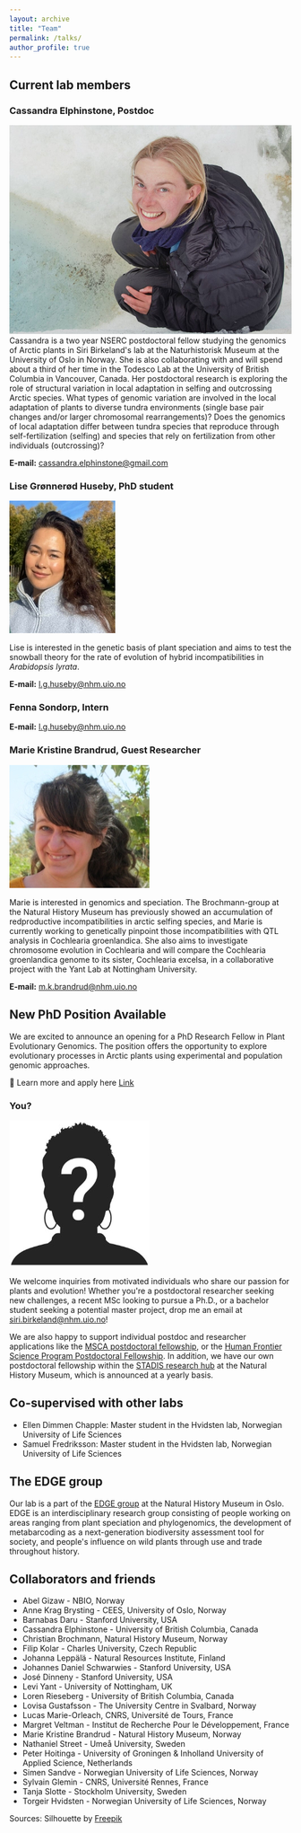 ```yaml
---
layout: archive
title: "Team"
permalink: /talks/
author_profile: true
---
```


## Current lab members

### Cassandra Elphinstone, Postdoc
![Cassandra Elphinstone](/images/elphinstone_cassandra-1-min.jpg)
Cassandra is a two year NSERC postdoctoral fellow studying the genomics of Arctic plants in Siri Birkeland's lab at the Naturhistorisk Museum at the University of Oslo in Norway. She is also collaborating with and will spend about a third of her time in the Todesco Lab at the University of British Columbia in Vancouver, Canada. Her postdoctoral research is exploring the role of structural variation in local adaptation in selfing and outcrossing Arctic species. What types of genomic variation are involved in the local adaptation of plants to diverse tundra environments (single base pair changes and/or larger chromosomal rearrangements)? Does the genomics of local adaptation differ between tundra species that reproduce through self-fertilization (selfing) and species that rely on fertilization from other individuals (outcrossing)?

**E-mail:** [cassandra.elphinstone@gmail.com](mailto:cassandra.elphinstone@gmail.com)

### Lise Grønnerød Huseby, PhD student

![Lise Huseby](/images/Lise_resized4.jpeg) 

Lise is interested in the genetic basis of plant speciation and aims to test the snowball theory for the rate of evolution of hybrid incompatibilities in *Arabidopsis lyrata*. 

**E-mail:** [l.g.huseby@nhm.uio.no](mailto:l.g.huseby@nhm.uio.no)

### Fenna Sondorp, Intern

**E-mail:** [l.g.huseby@nhm.uio.no](mailto:l.g.huseby@nhm.uio.no)

### Marie Kristine Brandrud, Guest Researcher

![Marie Kristine Brandrud](/images/Marie_resize3.jpeg) 

Marie is interested in genomics and speciation. The Brochmann-group at the Natural History Museum has previously showed an accumulation of redproductive incompatibilities in arctic selfing species, and Marie is currently working to genetically pinpoint those incompatibilities with QTL analysis in Cochlearia groenlandica. She also aims to investigate chromosome evolution in Cochlearia and will compare the Cochlearia groenlandica genome to its sister, Cochlearia excelsa, in a collaborative project with the Yant Lab at Nottingham University. 

**E-mail:** [m.k.brandrud@nhm.uio.no](mailto:m.k.brandrud@nhm.uio.no)

## New PhD Position Available

We are excited to announce an opening for a PhD Research Fellow in Plant Evolutionary Genomics. The position offers the opportunity to explore evolutionary processes in Arctic plants using experimental and population genomic approaches.

📌 Learn more and apply here [Link](https://www.jobbnorge.no/en/available-jobs/job/281132/phd-research-fellow-in-plant-evolutionary-genomics)

### You?

![prospective student or postdoc 1](/images/Silhouette_resize.jpeg) 

We welcome inquiries from motivated individuals who share our passion for plants and evolution! Whether you're a postdoctoral researcher seeking new challenges, a recent MSc looking to pursue a Ph.D., or a bachelor student seeking a potential master project, drop me an email at [siri.birkeland@nhm.uio.no](mailto:siri.birkeland@nhm.uio.no)! 

We are also happy to support individual postdoc and researcher applications like the [MSCA postdoctoral fellowship](https://marie-sklodowska-curie-actions.ec.europa.eu/actions/postdoctoral-fellowships), or the [Human Frontier Science Program Postdoctoral Fellowship](https://www.hfsp.org/funding/hfsp-funding/postdoctoral-fellowships). In addition, we have our own postdoctoral fellowship within the [STADIS research hub](https://www.nhm.uio.no/english/research/groups/stadis/) at the Natural History Museum, which is announced at a yearly basis. 

## Co-supervised with other labs

- Ellen Dimmen Chapple: Master student in the Hvidsten lab, Norwegian University of Life Sciences
- Samuel Fredriksson: Master student in the Hvidsten lab, Norwegian University of Life Sciences

## The EDGE group

Our lab is a part of the [EDGE group](https://www.nhm.uio.no/english/research/groups/edge/) at the Natural History Museum in Oslo. EDGE is an interdisciplinary research group consisting of people working on areas ranging from plant speciation and phylogenomics, the development of metabarcoding as a next-generation biodiversity assessment tool for society, and people's influence on wild plants through use and trade throughout history.   

## Collaborators and friends

- Abel Gizaw - NBIO, Norway  
- Anne Krag Brysting - CEES, University of Oslo, Norway  
- Barnabas Daru - Stanford University, USA  
- Cassandra Elphinstone - University of British Columbia, Canada  
- Christian Brochmann, Natural History Museum, Norway  
- Filip Kolar - Charles University, Czech Republic  
- Johanna Leppälä - Natural Resources Institute, Finland  
- Johannes Daniel Schwarwies - Stanford University, USA  
- José Dinneny - Stanford University, USA  
- Levi Yant - University of Nottingham, UK  
- Loren Rieseberg - University of British Columbia, Canada  
- Lovisa Gustafsson - The University Centre in Svalbard, Norway  
- Lucas Marie-Orleach, CNRS, Université de Tours, France  
- Margret Veltman - Institut de Recherche Pour le Développement, France  
- Marie Kristine Brandrud - Natural History Museum, Norway  
- Nathaniel Street - Umeå University, Sweden  
- Peter Hoitinga - University of Groningen & Inholland University of Applied Science, Netherlands  
- Simen Sandve - Norwegian University of Life Sciences, Norway  
- Sylvain Glemin - CNRS, Université Rennes, France  
- Tanja Slotte - Stockholm University, Sweden  
- Torgeir Hvidsten - Norwegian University of Life Sciences, Norway  

Sources: Silhouette by [Freepik](https://www.freepik.com/free-vector/hand-drawn-question-mark-silhouette_81102255.htm#query=anonymous%20profile&position=6&from_view=keyword&track=ais_user&uuid=0a124e14-628a-4df4-b7ee-81b654165112)
